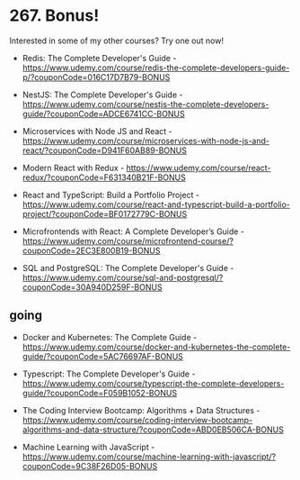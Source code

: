 # 267. Bonus!

Interested in some of my other courses? Try one out now!

-   Redis: The Complete Developer's Guide - https://www.udemy.com/course/redis-the-complete-developers-guide-p/?couponCode=016C17D7B79-BONUS

-   NestJS: The Complete Developer's Guide - https://www.udemy.com/course/nestjs-the-complete-developers-guide/?couponCode=ADCE6741CC-BONUS

-   Microservices with Node JS and React - https://www.udemy.com/course/microservices-with-node-js-and-react/?couponCode=D941F60AB89-BONUS

-   Modern React with Redux - https://www.udemy.com/course/react-redux/?couponCode=F631340B21F-BONUS

-   React and TypeScript: Build a Portfolio Project - https://www.udemy.com/course/react-and-typescript-build-a-portfolio-project/?couponCode=BF0172779C-BONUS

-   Microfrontends with React: A Complete Developer’s Guide - https://www.udemy.com/course/microfrontend-course/?couponCode=2EC3E800B19-BONUS

-   SQL and PostgreSQL: The Complete Developer's Guide - https://www.udemy.com/course/sql-and-postgresql/?couponCode=30A940D259F-BONUS

##  going

-   Docker and Kubernetes: The Complete Guide - https://www.udemy.com/course/docker-and-kubernetes-the-complete-guide/?couponCode=5AC76697AF-BONUS

-   Typescript: The Complete Developer's Guide - https://www.udemy.com/course/typescript-the-complete-developers-guide/?couponCode=F059B1052-BONUS

-   The Coding Interview Bootcamp: Algorithms + Data Structures - https://www.udemy.com/course/coding-interview-bootcamp-algorithms-and-data-structure/?couponCode=ABD0EB506CA-BONUS

-   Machine Learning with JavaScript - https://www.udemy.com/course/machine-learning-with-javascript/?couponCode=9C38F26D05-BONUS





